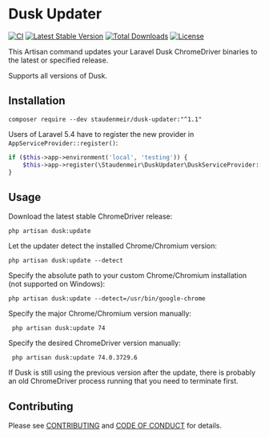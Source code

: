 # Dusk Updater

[![CI](https://github.com/staudenmeir/dusk-updater/actions/workflows/ci.yml/badge.svg)](https://github.com/staudenmeir/dusk-updater/actions/workflows/ci.yml)
[![Latest Stable Version](https://poser.pugx.org/staudenmeir/dusk-updater/v/stable)](https://packagist.org/packages/staudenmeir/dusk-updater)
[![Total Downloads](https://poser.pugx.org/staudenmeir/dusk-updater/downloads)](https://packagist.org/packages/staudenmeir/dusk-updater/stats)
[![License](https://poser.pugx.org/staudenmeir/dusk-updater/license)](https://github.com/staudenmeir/dusk-updater/blob/master/LICENSE)

This Artisan command updates your Laravel Dusk ChromeDriver binaries to the latest or specified release.

Supports all versions of Dusk.

## Installation

    composer require --dev staudenmeir/dusk-updater:"^1.1"

Users of Laravel 5.4 have to register the new provider in `AppServiceProvider::register()`:

```php
if ($this->app->environment('local', 'testing')) {
    $this->app->register(\Staudenmeir\DuskUpdater\DuskServiceProvider::class);
}
```

## Usage

Download the latest stable ChromeDriver release:

    php artisan dusk:update

Let the updater detect the installed Chrome/Chromium version:

    php artisan dusk:update --detect

Specify the absolute path to your custom Chrome/Chromium installation (not supported on Windows):

    php artisan dusk:update --detect=/usr/bin/google-chrome

Specify the major Chrome/Chromium version manually:

     php artisan dusk:update 74

Specify the desired ChromeDriver version manually:

     php artisan dusk:update 74.0.3729.6
     
If Dusk is still using the previous version after the update, there is probably an old ChromeDriver process running that you need to terminate first.

## Contributing

Please see [CONTRIBUTING](.github/CONTRIBUTING.md) and [CODE OF CONDUCT](.github/CODE_OF_CONDUCT.md) for details.
